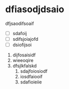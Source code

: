 # dfiasodjdsaio
dfjsaodifsoaif
- [ ] sdafoij
- [ ] sdifsjoiajofd
- [ ] dsiofijsoi

1. dijfosaisidf
2. wieeoqire
3. dfsjlkfalskd
    1. sdajfoiosiodf
    2. iosdfaiooif 
    3. sdafioieiie